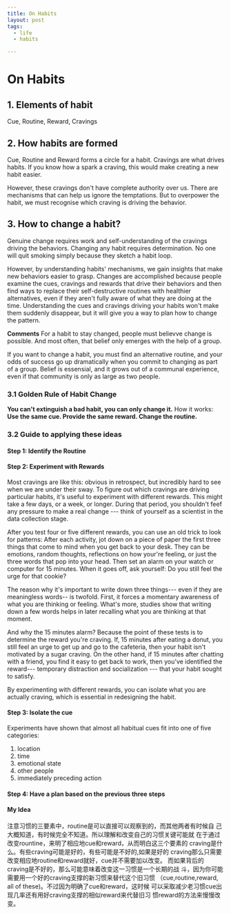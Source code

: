 ```yaml
---
title: On Habits
layout: post
tags:
  - life
  - habits

---
```



# On Habits
## 1. Elements of habit
Cue, Routine, Reward, Cravings
## 2. How habits are formed
Cue, Routine and Reward forms a circle for a habit. Cravings are what
drives habits. If you know how a spark a craving, this would make
creating a new habit easier.

However, these cravings don't have complete authority over us. There
are mechanisms that can help us ignore the temptations. But to
overpower the habit, we must recognise which craving is driving the
behavior.

## 3. How to change a habit?
Genuine change requires work and self-understanding of the cravings
driving the behaviors. Changing any habit requires determination. No
one will quit smoking simply because they sketch a habit loop.

However, by understanding habits' mechanisms, we gain insights that
make new behaviors easier to grasp. Changes are accomplished because
people examine the cues, cravings and rewards that drive their
behaviors and then find ways to replace their self-destructive
routines with healthier alternatives, even if they aren't fully aware
of what they are doing at the time. Understanding the cues and
cravings driving your habits won't make them suddenly disappear, but
it will give you a way to plan how to change the pattern.

**Comments**
For a habit to stay changed, people must believve change is
possible. And most often, that belief only emerges with the help of a
group.

If you want to change a habit, you must find an alternative routine,
and your odds of success go up dramatically when you commit to
changing as part of a group. Belief is essensial, and it grows out of
a communal experience, even if that community is only as large as two people.


### 3.1 Golden Rule of Habit Change
**You can't extinguish a bad habit, you can only change it.**
How it works:
**Use the same cue. Provide the same reward. Change the routine.**

### 3.2 Guide to applying these ideas
#### Step 1: Identify the Routine
#### Step 2: Experiment with Rewards
Most cravings are like this: obvious in retrospect, but incredibly
hard to see when we are under their sway. To figure out which cravings
are driving particular habits, it's useful to experiment with
different rewards. This might take a few days, or a week, or
longer. During that period, you shouldn't feef any pressure to make a
real change --- think of yourself as a scientist in the data
collection stage.

After you test four or five different rewards, you can use an old
trick to look for patterns: After each activity, jot down on a piece
of paper the first three things that come to mind when you get back to
your desk. They can be emotions, random thoughts, reflections on how
your're feeling, or just the three words that pop into your head. Then
set an alarm on your watch or computer for 15 minutes. When it goes
off, ask yourself: Do you still feel the urge for that cookie?

The reason why it's important to write down three things--- even if
they are meaningless words-- is twofold. First, it forces a momentary
awareness of what you are thinking or feeling. What's more, studies
show that writing down a few words helps in later recalling what you
are thinking at that moment.

And why the 15 minutes alarm? Because the point of these tests is to
determine the reward you're craving. If, 15 minutes after eating a
donut, you still feel an urge to get up and go to the cafeteria, then
your habit isn't motivated by a sugar craving. On the other hand, if
15 minutes after chatting with a friend, you find it easy to get back
to work, then you've identified the reward--- temporary distraction
and socialization --- that your habit sought to satisfy.

By experimenting with different rewards, you can isolate what you are
actually craving, which is essential in redesigning the habit.




#### Step 3: Isolate the cue
Experiments have shown that almost all habitual cues fit into one of
five categories:
1. location
2. time
3. emotional state
4. other people
5. immediately preceding action


#### Step 4: Have a plan based on the previous three steps

#### My Idea

注意习惯的三要素中，routine是可以直接可以观察到的，而其他两者有时候自
己大概知道，有时候完全不知道。所以理解和改变自己的习惯关键可能就
在于通过改变rountine，来明了相应地cue和reward，从而明白这三个要素的
craving是什么。有些craving可能是好的，有些可能是不好的,如果是好的
craving那么只需要改变相应地routine和reward就好，cue并不需要加以改变。
而如果背后的craving是不好的，那么可能意味着改变这一习惯是一个长期的战
斗，因为你可能需要用一个好的craving支撑的新习惯来替代这个旧习惯
（cue,routine,reward, all of these)。不过因为明确了cue和reward，这时候
可以采取减少老习惯cue出现几率还有用好craving支撑的相似reward来代替旧习
惯reward的方法来慢慢改变。

